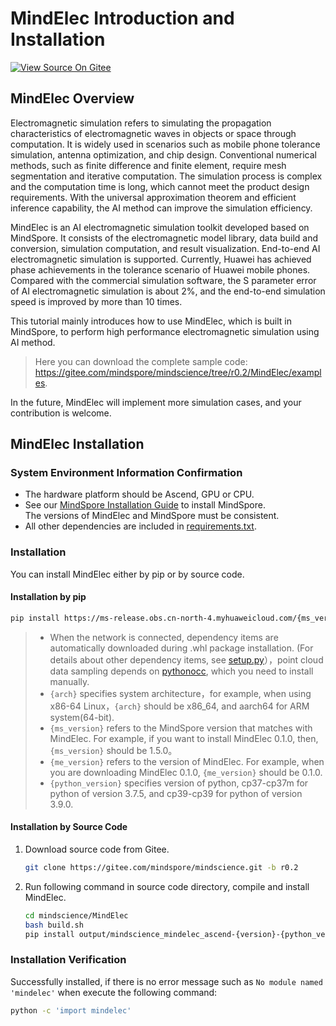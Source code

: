 # MindElec Introduction and Installation

[![View Source On Gitee](https://gitee.com/mindspore/docs/raw/r1.6/resource/_static/logo_source_en.png)](https://gitee.com/mindspore/docs/blob/r1.6/docs/mindscience/docs/source_en/mindelec/intro_and_install.md)&nbsp;&nbsp;

## MindElec Overview

Electromagnetic simulation refers to simulating the propagation characteristics of electromagnetic waves in objects or space through computation. It is widely used in scenarios such as mobile phone tolerance simulation, antenna optimization, and chip design. Conventional numerical methods, such as finite difference and finite element, require mesh segmentation and iterative computation. The simulation process is complex and the computation time is long, which cannot meet the product design requirements. With the universal approximation theorem and efficient inference capability, the AI method can improve the simulation efficiency.

MindElec is an AI electromagnetic simulation toolkit developed based on MindSpore. It consists of the electromagnetic model library, data build and conversion, simulation computation, and result visualization. End-to-end AI electromagnetic simulation is supported. Currently, Huawei has achieved phase achievements in the tolerance scenario of Huawei mobile phones. Compared with the commercial simulation software, the S parameter error of AI electromagnetic simulation is about 2%, and the end-to-end simulation speed is improved by more than 10 times.

This tutorial mainly introduces how to use MindElec, which is built in MindSpore, to perform high performance electromagnetic simulation using AI method.

> Here you can download the complete sample code: <https://gitee.com/mindspore/mindscience/tree/r0.2/MindElec/examples>.

In the future, MindElec will implement more simulation cases, and your contribution is welcome.

## MindElec Installation

### System Environment Information Confirmation

- The hardware platform should be Ascend, GPU or CPU.
- See our [MindSpore Installation Guide](https://www.mindspore.cn/install/en) to install MindSpore.  
    The versions of MindElec and MindSpore must be consistent.
- All other dependencies are included in [requirements.txt](https://gitee.com/mindspore/mindscience/blob/r0.2/MindElec/requirements.txt).

### Installation

You can install MindElec either by pip or by source code.

#### Installation by pip

```bash
pip install https://ms-release.obs.cn-north-4.myhuaweicloud.com/{ms_version}/mindscience/{arch}/mindscience_mindelec_ascend-{me_version}-{python_version}-linux_{arch}.whl -i https://pypi.tuna.tsinghua.edu.cn/simple
```

> - When the network is connected, dependency items are automatically downloaded during .whl package installation. (For details about other dependency items, see [setup.py](https://gitee.com/mindspore/mindscience/blob/r0.2/MindElec/setup.py)），point cloud data sampling depends on [pythonocc](https://github.com/tpaviot/pythonocc-core), which you need to install manually.
> - `{arch}` specifies system architecture，for example, when using x86-64 Linux，`{arch}` should be x86_64, and aarch64 for ARM system(64-bit).
> - `{ms_version}` refers to the MindSpore version that matches with MindElec. For example, if you want to install MindElec 0.1.0, then,`{ms_version}` should be 1.5.0。
> - `{me_version}` refers to the version of MindElec. For example, when you are downloading MindElec 0.1.0, `{me_version}` should be 0.1.0.
> - `{python_version}` specifies version of python, cp37-cp37m for python of version 3.7.5, and cp39-cp39 for python of version 3.9.0.

#### Installation by Source Code

1. Download source code from Gitee.

    ```bash
    git clone https://gitee.com/mindspore/mindscience.git -b r0.2
    ```

2. Run following command in source code directory, compile and install MindElec.

    ```bash
    cd mindscience/MindElec
    bash build.sh
    pip install output/mindscience_mindelec_ascend-{version}-{python_version}-linux_{arch}.whl -i https://pypi.tuna.tsinghua.edu.cn/simple
    ```

### Installation Verification

Successfully installed, if there is no error message such as `No module named 'mindelec'` when execute the following command:

```bash
python -c 'import mindelec'
```
